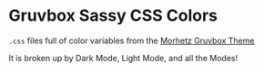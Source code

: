 # Gruvbox Sassy CSS Colors

`.css` files full of color variables from the
[Morhetz Gruvbox Theme](https://github.com/morhetz/gruvbox)

It is broken up by Dark Mode, Light Mode, and all the Modes!
